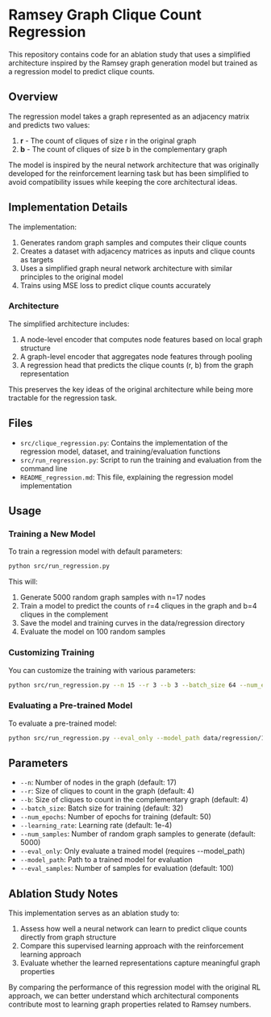 # Ramsey Graph Clique Count Regression

This repository contains code for an ablation study that uses a simplified architecture inspired by the Ramsey graph generation model but trained as a regression model to predict clique counts.

## Overview

The regression model takes a graph represented as an adjacency matrix and predicts two values:
1. **r** - The count of cliques of size r in the original graph
2. **b** - The count of cliques of size b in the complementary graph

The model is inspired by the neural network architecture that was originally developed for the reinforcement learning task but has been simplified to avoid compatibility issues while keeping the core architectural ideas.

## Implementation Details

The implementation:
1. Generates random graph samples and computes their clique counts
2. Creates a dataset with adjacency matrices as inputs and clique counts as targets
3. Uses a simplified graph neural network architecture with similar principles to the original model
4. Trains using MSE loss to predict clique counts accurately

### Architecture

The simplified architecture includes:
1. A node-level encoder that computes node features based on local graph structure
2. A graph-level encoder that aggregates node features through pooling
3. A regression head that predicts the clique counts (r, b) from the graph representation

This preserves the key ideas of the original architecture while being more tractable for the regression task.

## Files

- `src/clique_regression.py`: Contains the implementation of the regression model, dataset, and training/evaluation functions
- `src/run_regression.py`: Script to run the training and evaluation from the command line
- `README_regression.md`: This file, explaining the regression model implementation

## Usage

### Training a New Model

To train a regression model with default parameters:

```bash
python src/run_regression.py
```

This will:
1. Generate 5000 random graph samples with n=17 nodes
2. Train a model to predict the counts of r=4 cliques in the graph and b=4 cliques in the complement
3. Save the model and training curves in the data/regression directory
4. Evaluate the model on 100 random samples

### Customizing Training

You can customize the training with various parameters:

```bash
python src/run_regression.py --n 15 --r 3 --b 3 --batch_size 64 --num_epochs 100 --learning_rate 1e-3 --num_samples 10000
```

### Evaluating a Pre-trained Model

To evaluate a pre-trained model:

```bash
python src/run_regression.py --eval_only --model_path data/regression/17_4_4/DD_MM_YYYY__HH_MM_SS/model_final.pt
```

## Parameters

- `--n`: Number of nodes in the graph (default: 17)
- `--r`: Size of cliques to count in the graph (default: 4)
- `--b`: Size of cliques to count in the complementary graph (default: 4)
- `--batch_size`: Batch size for training (default: 32)
- `--num_epochs`: Number of epochs for training (default: 50)
- `--learning_rate`: Learning rate (default: 1e-4)
- `--num_samples`: Number of random graph samples to generate (default: 5000)
- `--eval_only`: Only evaluate a trained model (requires --model_path)
- `--model_path`: Path to a trained model for evaluation
- `--eval_samples`: Number of samples for evaluation (default: 100)

## Ablation Study Notes

This implementation serves as an ablation study to:
1. Assess how well a neural network can learn to predict clique counts directly from graph structure
2. Compare this supervised learning approach with the reinforcement learning approach
3. Evaluate whether the learned representations capture meaningful graph properties

By comparing the performance of this regression model with the original RL approach, we can better understand which architectural components contribute most to learning graph properties related to Ramsey numbers. 